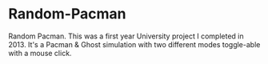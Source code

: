 # Random-Pacman
Random Pacman. This was a first year University project I completed in 2013. It's a Pacman &amp; Ghost simulation with two different modes toggle-able with a mouse click.
